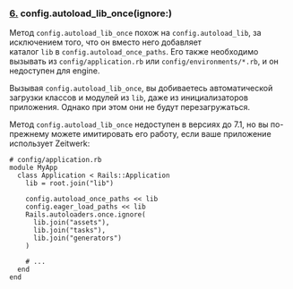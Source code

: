 ### [6.](https://rusrails.ru/autoloading-and-reloading-constants#config-autoload_lib_once-ignore) config.autoload_lib_once(ignore:)

Метод `config.autoload_lib_once` похож на `config.autoload_lib`, за исключением того, что он вместо него добавляет каталог `lib` в `config.autoload_once_paths`. Его также необходимо вызывать из `config/application.rb` или `config/environments/*.rb`, и он недоступен для engine.

Вызывая `config.autoload_lib_once`, вы добиваетесь автоматической загрузки классов и модулей из `lib`, даже из инициализаторов приложения. Однако при этом они не будут перезагружаться.

Метод `config.autoload_lib_once` недоступен в версиях до 7.1, но вы по-прежнему можете имитировать его работу, если ваше приложение использует Zeitwerk:

```
# config/application.rb
module MyApp
  class Application < Rails::Application
    lib = root.join("lib")

    config.autoload_once_paths << lib
    config.eager_load_paths << lib
    Rails.autoloaders.once.ignore(
      lib.join("assets"),
      lib.join("tasks"),
      lib.join("generators")
    )

    # ...
  end
end
```
